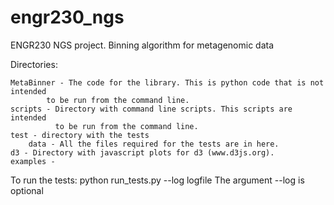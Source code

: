 engr230_ngs
===========

ENGR230 NGS project. Binning algorithm for metagenomic data

Directories:

    MetaBinner - The code for the library. This is python code that is not intended
            to be run from the command line.
    scripts - Directory with command line scripts. This scripts are intended
              to be run from the command line.
    test - directory with the tests
        data - All the files required for the tests are in here.
    d3 - Directory with javascript plots for d3 (www.d3js.org).
    examples - 
To run the tests:
   python run_tests.py --log logfile
The argument --log is optional





